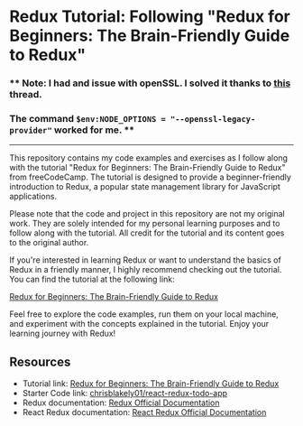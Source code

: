 # Redux Tutorial: Following "Redux for Beginners: The Brain-Friendly Guide to Redux"

### ** Note: I had and issue with openSSL. I solved it thanks to [this](https://stackoverflow.com/questions/74726224/opensslerrorstack-error03000086digital-envelope-routinesinitialization-e) thread. <br />
### The command `$env:NODE_OPTIONS = "--openssl-legacy-provider"` worked for me. **

***

This repository contains my code examples and exercises as I follow along with the tutorial "Redux for Beginners: The Brain-Friendly Guide to Redux" from freeCodeCamp. The tutorial is designed to provide a beginner-friendly introduction to Redux, a popular state management library for JavaScript applications.

Please note that the code and project in this repository are not my original work. They are solely intended for my personal learning purposes and to follow along with the tutorial. All credit for the tutorial and its content goes to the original author.

If you're interested in learning Redux or want to understand the basics of Redux in a friendly manner, I highly recommend checking out the tutorial. You can find the tutorial at the following link:

[Redux for Beginners: The Brain-Friendly Guide to Redux](https://www.freecodecamp.org/news/redux-for-beginners-the-brain-friendly-guide-to-redux/)

Feel free to explore the code examples, run them on your local machine, and experiment with the concepts explained in the tutorial. Enjoy your learning journey with Redux!

## Resources

- Tutorial link: [Redux for Beginners: The Brain-Friendly Guide to Redux](https://www.freecodecamp.org/news/redux-for-beginners-the-brain-friendly-guide-to-redux/)
- Starter Code link: [chrisblakely01/react-redux-todo-app](https://github.com/chrisblakely01/react-redux-todo-app.git)
- Redux documentation: [Redux Official Documentation](https://redux.js.org/)
- React Redux documentation: [React Redux Official Documentation](https://react-redux.js.org/)



